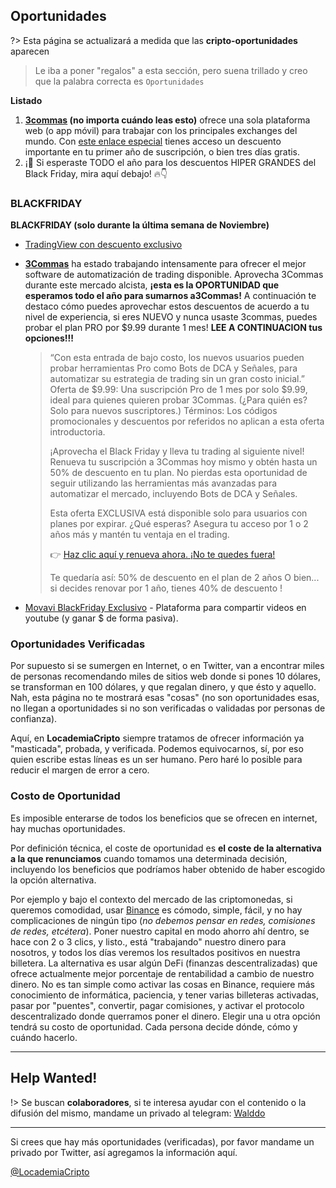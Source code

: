## Oportunidades

?> Esta página se actualizará a medida que las **cripto-oportunidades** aparecen

>Le iba a poner "regalos" a esta sección, pero suena trillado y creo que la palabra correcta es `Oportunidades`

**Listado**

1. **[3commas](https://app.3commas.io/auth/registration?utm_source=referral&utm_medium=cabinet&c=cripto) (no importa cuándo leas esto)** ofrece una sola plataforma web (o app móvil) para trabajar con los principales exchanges del mundo. Con [este enlace especial](3commas/README.md#empezar) tienes acceso un descuento importante en tu primer año de suscripción, o bien tres días gratis. 
2. ¡🎉 Si esperaste TODO el año para los descuentos HIPER GRANDES del Black Friday, mira aquí debajo! 🔥👇

### BLACKFRIDAY

**BLACKFRIDAY (solo durante la última semana de Noviembre)**
  - [TradingView con descuento exclusivo](https://www.tradingview.com/black-friday/?share_your_love=waldd0)
  - **[3Commas](https://app.3commas.io/auth/registration?utm_source=referral&utm_medium=cabinet&c=cripto)** ha estado trabajando intensamente para ofrecer el mejor software de automatización de trading disponible. Aprovecha 3Commas durante este mercado alcista, **¡esta es la OPORTUNIDAD que esperamos todo el año para sumarnos a3Commas!**
    A continuación te destaco cómo puedes aprovechar estos descuentos de acuerdo a tu nivel de experiencia, si eres NUEVO y nunca usaste 3commas, puedes probar el plan PRO por $9.99 durante 1 mes! **LEE A CONTINUACION tus opciones!!!**
    
    > “Con esta entrada de bajo costo, los nuevos usuarios pueden probar herramientas Pro como Bots de DCA y Señales, para automatizar su estrategia de trading sin un gran costo inicial.”
    > Oferta de $9.99: Una suscripción Pro de 1 mes por solo $9.99, ideal para quienes quieren probar 3Commas. (¿Para quién es? Solo para nuevos suscriptores.) Términos: Los códigos promocionales y descuentos por referidos no aplican a esta oferta introductoria.
    >
    > ¡Aprovecha el Black Friday y lleva tu trading al siguiente nivel!
Renueva tu suscripción a 3Commas hoy mismo y obtén hasta un 50% de descuento en tu plan. No pierdas esta oportunidad de seguir utilizando las herramientas más avanzadas para automatizar el mercado, incluyendo Bots de DCA y Señales.
    >
    > Esta oferta EXCLUSIVA está disponible solo para usuarios con planes por expirar.
¿Qué esperas? Asegura tu acceso por 1 o 2 años más y mantén tu ventaja en el trading.
    > 
    > 👉 [Haz clic aquí y renueva ahora. ¡No te quedes fuera!](https://app.3commas.io/auth/registration?utm_source=referral&utm_medium=cabinet&c=cripto)
    > 
    > Te quedaría así: 50% de descuento en el plan de 2 años
    > O bien... si decides renovar por 1 año, tienes 40% de descuento !

- [Movavi BlackFriday Exclusivo](https://movavi.us4.list-manage.com/track/click?u=0885a03ded3d480dca9287f12&id=9ac01bb13e&e=c8a705f520) - Plataforma para compartir videos en youtube (y ganar $ de forma pasiva).

### Oportunidades Verificadas

Por supuesto si se sumergen en Internet, o en Twitter, van a encontrar miles de personas recomendando miles de sitios web donde si pones 10 dólares, se transforman en 100 dólares, y que regalan dinero, y que ésto y aquello. Nah, esta página no te mostrará esas "cosas" (no son oportunidades esas, no llegan a oportunidades si no son verificadas o validadas por personas de confianza).

Aquí, en **LocademiaCripto** siempre tratamos de ofrecer información ya "masticada", probada, y verificada. Podemos equivocarnos, sí, por eso quien escribe estas líneas es un ser humano. Pero haré lo posible para reducir el margen de error a cero.

### Costo de Oportunidad

Es imposible enterarse de todos los beneficios que se ofrecen en internet, hay muchas oportunidades.

Por definición técnica, el coste de oportunidad es **el coste de la alternativa a la que renunciamos** cuando tomamos una determinada decisión, incluyendo los beneficios que podríamos haber obtenido de haber escogido la opción alternativa.

Por ejemplo y bajo el contexto del mercado de las criptomonedas, si queremos comodidad, usar [Binance](/binance/) es cómodo, simple, fácil, y no hay complicaciones de ningún tipo (_no debemos pensar en redes, comisiones de redes, etcétera_). Poner nuestro capital en modo ahorro ahí dentro, se hace con 2 o 3 clics, y listo., está "trabajando" nuestro dinero para nosotros, y todos los días veremos los resultados positivos en nuestra billetera. La alternativa es usar algún DeFi (finanzas descentralizadas) que ofrece actualmente mejor porcentaje de rentabilidad a cambio de nuestro dinero. No es tan simple como activar las cosas en Binance, requiere más conocimiento de informática, paciencia, y tener varias billeteras activadas, pasar por "puentes", convertir, pagar comisiones, y activar el protocolo descentralizado donde querramos poner el dinero.
Elegir una u otra opción tendrá su costo de oportunidad. Cada persona decide dónde, cómo y cuándo hacerlo.

***

## Help Wanted! <!-- {docsify-ignore} -->

!> Se buscan **colaboradores**, si te interesa ayudar con el contenido o la difusión del mismo, mandame un privado al telegram: [Walddo](https://t.me/waLddo)



***

<section class='cover show' style='height: auto; width: auto;'>
<div class='cover-main'>
<p>Si crees que hay más oportunidades (verificadas), por favor mandame un privado por Twitter, así agregamos la información aquí.</p>
<p><a href='https://twitter.com/locademiacripto'>@LocademiaCripto</a></p>
</div>
</section>
